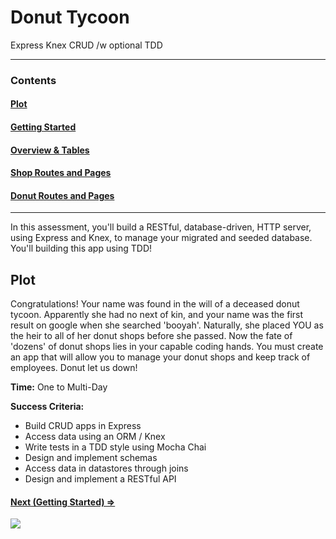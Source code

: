 # Donut Tycoon

Express Knex CRUD /w optional TDD

---

### Contents

#### [Plot](readme.md)

#### [Getting Started](getting_started.md)

#### [Overview & Tables](overview.md)

#### [Shop Routes and Pages](shop_routes_pages.md)

#### [Donut Routes and Pages](donut_routes_pages.md)

---

In this assessment, you'll build a RESTful, database-driven, HTTP server, using Express and Knex, to manage your migrated and seeded database. You'll building this app using TDD!

## Plot

Congratulations! Your name was found in the will of a deceased donut tycoon. Apparently she had no next of kin, and your name was the first result on google when she searched 'booyah'. Naturally, she placed YOU as the heir to all of her donut shops before she passed. Now the fate of 'dozens' of donut shops lies in your capable coding hands. You must create an app that will allow you to manage your donut shops and keep track of employees. Donut let us down!

**Time:** One to Multi-Day

**Success Criteria:**

- Build CRUD apps in Express
- Access data using an ORM / Knex
- Write tests in a TDD style using Mocha Chai
- Design and implement schemas
- Access data in datastores through joins
- Design and implement a RESTful API

#### [Next (Getting Started) ⇒](getting_started.md)

![](http://i.giphy.com/BITvRdLetPEf6.gif)
